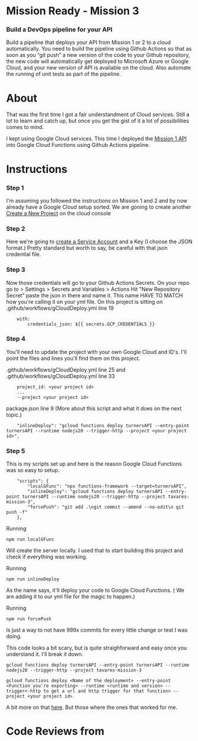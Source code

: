 # Mission Ready - Mission 3

### Build a DevOps pipeline for your API

Build a pipeline that deploys your API from Mission 1 or 2 to a cloud automatically. You need to build the pipeline using Github Actions so that as soon as you “git push” a new version of the code to your Github repository, the new code will automatically get deployed to Microsoft Azure or Google Cloud, and your new version of API is available on the cloud. Also automate the running of unit tests as part of the pipeline.

# About

That was the first time I got a fair understandment of Cloud services. Still a lot to learn and catch up, but once you get the gist of it a lot of possibilities comes to mind.

I kept using Google Cloud services. This time I deployed the [Mission 1 API](https://github.com/T-Tavares/mission-1) into Google Cloud Functions using Github Actions pipeline.

# Instructions

### Step 1

I'm assuming you followed the instructions on Mission 1 and 2 and by now already have a Google Cloud setup sorted. We are goning to create another [Create a New Project](https://console.cloud.google.com/projectcreate) on the cloud console

### Step 2

Here we're going to [create a Service Account](https://console.cloud.google.com/projectselector2/iam-admin/serviceaccounts?supportedpurview=project) and a Key (I choose the JSON format.) Pretty standard but worth to say, be careful with that json credential file.

### Step 3

Now those credentials will go to your Github Actions Secrets.
On your repo go to > Settings > Secrets and Variables > Actions
Hit "New Repository Secret" paste the json in there and name it.
This name HAVE TO MATCH how you're calling it on your yml file. On this project is sitting on .github/workflows/gCloudDeploy.yml line 19

```
    with:
        credentials_json: ${{ secrets.GCP_CREDENTIALS }}
```

### Step 4

You'll need to update the project with your own Google Cloud and ID's. I'll point the files and lines you'll find them on this project.

.github/workflows/gCloudDeploy.yml line 25
and
.github/workflows/gCloudDeploy.yml line 33

```
    project_id: <your project id>
    ...
    --project <your project id>

```

package.json line 9 (More about this script and what it does on the next topic.)

```
    "inlineDeploy": "gcloud functions deploy turnersAPI --entry-point turnersAPI --runtime nodejs20 --trigger-http --project <your project id>",

```

### Step 5

This is my scripts set up and here is the reason Google Cloud Functions was so easy to setup.

```
    "scripts": {
        "localGFunc": "npx functions-framework --target=turnersAPI",
        "inlineDeploy": "gcloud functions deploy turnersAPI --entry-point turnersAPI --runtime nodejs20 --trigger-http --project tavares-mission-3",
        "forcePush": "git add .\ngit commit --amend --no-edit\n git push -f"
    },
```

Running

    npm run localGFunc

Will create the server locally. I used that to start building this project and check if everything was working.

Running

    npm run inlineDeploy

As the name says, it'll deploy your code to Google Cloud Functions. ( We are adding it to our yml file for the magic to happen.)

Running

    npm run forcePush

Is just a way to not have 999x commits for every little change or test I was doing.

This code looks a bit scary, but is quite straighforward and easy once you understand it. I'll break it down.

```
gcloud functions deploy turnersAPI --entry-point turnersAPI --runtime nodejs20 --trigger-http --project tavares-mission-3

gcloud functions deploy <Name of the deployment> --entry-point <Function you're exporting> --runtime <runtime and version> --trigger<-http to get a url and http trigger for that function> --project <your project id>

```

A bit more on that [here](https://cloud.google.com/sdk/gcloud/reference/functions/deploy). But those where the ones that worked for me.

# Code Reviews from
